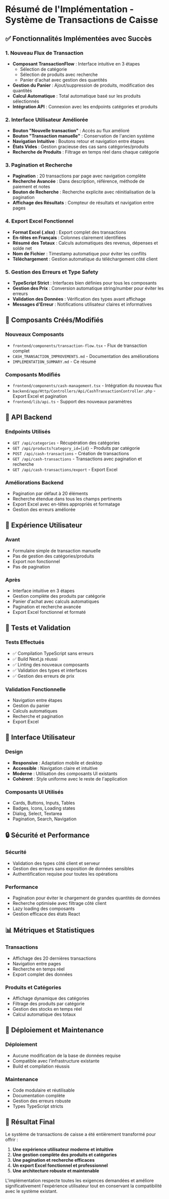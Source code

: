# Résumé de l'Implémentation - Système de Transactions de Caisse

## ✅ Fonctionnalités Implémentées avec Succès

### 1. Nouveau Flux de Transaction
- **Composant TransactionFlow** : Interface intuitive en 3 étapes
  - Sélection de catégorie
  - Sélection de produits avec recherche
  - Panier d'achat avec gestion des quantités
- **Gestion du Panier** : Ajout/suppression de produits, modification des quantités
- **Calcul Automatique** : Total automatique basé sur les produits sélectionnés
- **Intégration API** : Connexion avec les endpoints catégories et produits

### 2. Interface Utilisateur Améliorée
- **Bouton "Nouvelle transaction"** : Accès au flux amélioré
- **Bouton "Transaction manuelle"** : Conservation de l'ancien système
- **Navigation Intuitive** : Boutons retour et navigation entre étapes
- **États Vides** : Gestion gracieuse des cas sans catégories/produits
- **Recherche de Produits** : Filtrage en temps réel dans chaque catégorie

### 3. Pagination et Recherche
- **Pagination** : 20 transactions par page avec navigation complète
- **Recherche Avancée** : Dans description, référence, méthode de paiement et notes
- **Bouton de Recherche** : Recherche explicite avec réinitialisation de la pagination
- **Affichage des Résultats** : Compteur de résultats et navigation entre pages

### 4. Export Excel Fonctionnel
- **Format Excel (.xlsx)** : Export complet des transactions
- **En-têtes en Français** : Colonnes clairement identifiées
- **Résumé des Totaux** : Calculs automatiques des revenus, dépenses et solde net
- **Nom de Fichier** : Timestamp automatique pour éviter les conflits
- **Téléchargement** : Gestion automatique du téléchargement côté client

### 5. Gestion des Erreurs et Type Safety
- **TypeScript Strict** : Interfaces bien définies pour tous les composants
- **Gestion des Prix** : Conversion automatique string/number pour éviter les erreurs
- **Validation des Données** : Vérification des types avant affichage
- **Messages d'Erreur** : Notifications utilisateur claires et informatives

## 🔧 Composants Créés/Modifiés

### Nouveaux Composants
- `frontend/components/transaction-flow.tsx` - Flux de transaction complet
- `CASH_TRANSACTION_IMPROVEMENTS.md` - Documentation des améliorations
- `IMPLEMENTATION_SUMMARY.md` - Ce résumé

### Composants Modifiés
- `frontend/components/cash-management.tsx` - Intégration du nouveau flux
- `backend/app/Http/Controllers/Api/CashTransactionController.php` - Export Excel et pagination
- `frontend/lib/api.ts` - Support des nouveaux paramètres

## 🚀 API Backend

### Endpoints Utilisés
- `GET /api/categories` - Récupération des catégories
- `GET /api/products?category_id={id}` - Produits par catégorie
- `POST /api/cash-transactions` - Création de transactions
- `GET /api/cash-transactions` - Transactions avec pagination et recherche
- `GET /api/cash-transactions/export` - Export Excel

### Améliorations Backend
- Pagination par défaut à 20 éléments
- Recherche étendue dans tous les champs pertinents
- Export Excel avec en-têtes appropriés et formatage
- Gestion des erreurs améliorée

## 🎯 Expérience Utilisateur

### Avant
- Formulaire simple de transaction manuelle
- Pas de gestion des catégories/produits
- Export non fonctionnel
- Pas de pagination

### Après
- Interface intuitive en 3 étapes
- Gestion complète des produits par catégorie
- Panier d'achat avec calculs automatiques
- Pagination et recherche avancée
- Export Excel fonctionnel et formaté

## 🧪 Tests et Validation

### Tests Effectués
- ✅ Compilation TypeScript sans erreurs
- ✅ Build Next.js réussi
- ✅ Linting des nouveaux composants
- ✅ Validation des types et interfaces
- ✅ Gestion des erreurs de prix

### Validation Fonctionnelle
- Navigation entre étapes
- Gestion du panier
- Calculs automatiques
- Recherche et pagination
- Export Excel

## 📱 Interface Utilisateur

### Design
- **Responsive** : Adaptation mobile et desktop
- **Accessible** : Navigation claire et intuitive
- **Moderne** : Utilisation des composants UI existants
- **Cohérent** : Style uniforme avec le reste de l'application

### Composants UI Utilisés
- Cards, Buttons, Inputs, Tables
- Badges, Icons, Loading states
- Dialog, Select, Textarea
- Pagination, Search, Navigation

## 🔒 Sécurité et Performance

### Sécurité
- Validation des types côté client et serveur
- Gestion des erreurs sans exposition de données sensibles
- Authentification requise pour toutes les opérations

### Performance
- Pagination pour éviter le chargement de grandes quantités de données
- Recherche optimisée avec filtrage côté client
- Lazy loading des composants
- Gestion efficace des états React

## 📊 Métriques et Statistiques

### Transactions
- Affichage des 20 dernières transactions
- Navigation entre pages
- Recherche en temps réel
- Export complet des données

### Produits et Catégories
- Affichage dynamique des catégories
- Filtrage des produits par catégorie
- Gestion des stocks en temps réel
- Calcul automatique des totaux

## 🚀 Déploiement et Maintenance

### Déploiement
- Aucune modification de la base de données requise
- Compatible avec l'infrastructure existante
- Build et compilation réussis

### Maintenance
- Code modulaire et réutilisable
- Documentation complète
- Gestion des erreurs robuste
- Types TypeScript stricts

## 🎉 Résultat Final

Le système de transactions de caisse a été entièrement transformé pour offrir :

1. **Une expérience utilisateur moderne et intuitive**
2. **Une gestion complète des produits et catégories**
3. **Une pagination et recherche efficaces**
4. **Un export Excel fonctionnel et professionnel**
5. **Une architecture robuste et maintenable**

L'implémentation respecte toutes les exigences demandées et améliore significativement l'expérience utilisateur tout en conservant la compatibilité avec le système existant.

